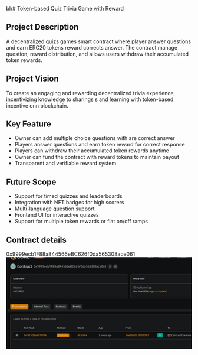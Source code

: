 bh# Token-based Quiz  Trivia Game with Reward

## Project Description
A decentralized quizs games smart contract where player answer questions and earn ERC20 tokens reward corrects answer. The contract manage question, reward distribution, and allows users withdraw their accumulated token rewards.

## Project Vision
To create an engaging and rewarding decentralized trivia experience, incentivizing knowledge to sharings s and learning with token-based incentive onn blockchain.

## Key Feature
- Owner can add multiple choice questions with are correct answer
- Players answer questions and earn token reward for correct response
- Players can withdraw their accumulated token rewards anytime
- Owner can fund the contract with reward tokens to maintain payout
- Transparent and verifiable reward system

## Future Scope
- Support for timed quizzes and leaderboards
- Integration with NFT badges for high scorers
- Multi-language question support
- Frontend UI for interactive quizzes
- Support for multiple token rewards or fiat on/off ramps

## Contract details
0x9999ecb1F88a844566eBC626f0da565308ace061![alt text](image.png)

